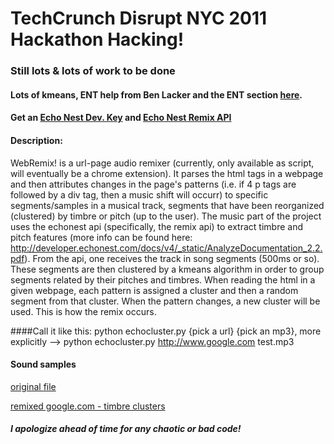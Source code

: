 # TechCrunch Disrupt NYC 2011 Hackathon Hacking!
### Still lots & lots of work to be done
#### Lots of kmeans, ENT help from Ben Lacker and the ENT section [here](http://web.cs.swarthmore.edu/~turnbull/Papers/Tingle_Autotag_MIR10.pdf).
#### Get an [Echo Nest Dev. Key](http://developer.echonest.com/docs/v4/) and [Echo Nest Remix API](http://code.google.com/p/echo-nest-remix/)
#### Description:
WebRemix! is a url-page audio remixer (currently, only available as script, will eventually be a chrome extension). It parses the html tags in a webpage and then attributes changes in the page's patterns (i.e. if 4 p tags are followed by a div tag, then a music shift will occurr) to specific segments/samples in a musical track, segments that have been reorganized (clustered) by timbre or pitch (up to the user). The music part of the project uses the echonest api (specifically, the remix api) to extract timbre and pitch features (more info can be found here: http://developer.echonest.com/docs/v4/_static/AnalyzeDocumentation_2.2.pdf). From the api, one receives the track in song segments (500ms or so). These segments are then clustered by a kmeans algorithm in order to group segments related by their pitches and timbres. When reading the html in a given webpage, each pattern is assigned a cluster and then a random segment from that cluster. When the pattern changes, a new cluster will be used. This is how the remix occurs. 

####Call it like this: python echocluster.py {pick a url} {pick an mp3}, more explicitly --> python echocluster.py http://www.google.com test.mp3

#### Sound samples

[original file](https://github.com/zeeshanlakhani/)

[remixed google.com - timbre clusters](https://github.com/zeeshanlakhani/)

##### I apologize ahead of time for any chaotic or bad code!


